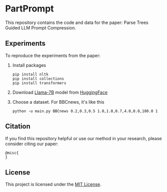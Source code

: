 # PartPrompt

This repository contains the code and data for the paper: Parse Trees Guided LLM Prompt Compression.

## Experiments

To reproduce the experiments from the paper:

1. Install packages

   ```
   pip install nltk
   pip install collections
   pip install transformers
   ```

2. Download [Llama-7B](https://huggingface.co/meta-llama/Llama-2-7b)  model from [HuggingFace](https://huggingface.co/)

3. Choose a dataset. For BBCnews, it's like this

   ```
   python -u main.py BBCnews 0.2,0.3,0.5 1.0,1.0,0.7,4.0,0.0,100.0 1
   ```

## Citation

If you find this repository helpful or use our method in your research, please consider citing our paper:

```
@misc{
}
```

## License

This project is licensed under the [MIT License](LICENSE).

